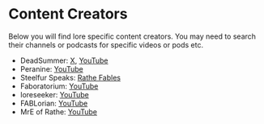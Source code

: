 # Content Creators

Below you will find lore specific content creators. You may need to search their channels or podcasts for specific videos or pods etc.

* DeadSummer: [X](https://x.com/deadsummerart?s=21&t=fkLLhDrzKIJvqlY0VB7FfQ), [YouTube](https://youtube.com/@DeadSummerArt?si=acDZr42_xGerPvIV)
* Peranine: [YouTube](https://www.youtube.com/@Peranine)
* Steelfur Speaks: [Rathe Fables](https://rathefables.com)
* Faboratorium: [YouTube](https://www.youtube.com/playlist?list=PL0pdsMK3ZOH0CLC8zuWAh6oeAbmnsrZ87)
* loreseeker: [YouTube](https://youtube.com/playlist?list=PLLXhMh_xmYjvrBCtKoVzNgnXx8l7i-DWz&si=GlzW-YTIbh17vn7R)
* FABLorian: [YouTube](https://www.youtube.com/@fablorian)
* MrE of Rathe: [YouTube](https://youtube.com/@MrEofRathe?si=65JKq-m1L7dawW5Z)
